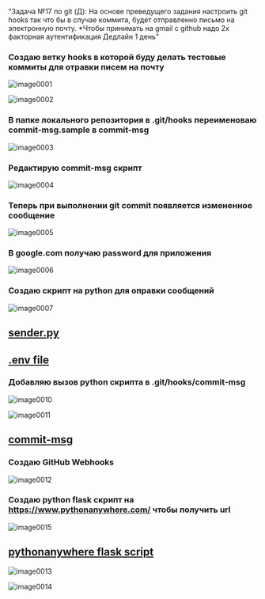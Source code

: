"Задача  №17 по git (Д):
На основе преведущего задания настроить git hooks так что бы в случае коммита, будет отправленно письмо на электронную почту. *Чтобы принимать на gmail с github надо 2х факторная аутентификация
Дедлайн 1 день"

### Создаю ветку hooks в которой буду делать тестовые коммиты для отравки писем на почту

![image0001](image0001.png)

![image0002](image0002.png)

### В папке локального репозитория в .git/hooks переименоваю commit-msg.sample в commit-msg
![image0003](image0003.png)

### Редактирую commit-msg скрипт

![image0004](image0004.png)

### Теперь при выполнении git commit появляется измененное сообщение

![image0005](image0005.png)

### В google.com получаю password для приложения

![image0006](image0006.png)

### Создаю скрипт на python для оправки сообщений 

![image0007](image0007.png)
## [sender.py](sender.py)
## [.env file](.env)


### Добавляю вызов python скрипта в .git/hooks/commit-msg
![image0010](image0010.png)

![image0011](image0011.png)

## [commit-msg](commit-msg)

### Создаю GitHub Webhooks

![image0012](image0012.png)

### Создаю python flask скрипт на https://www.pythonanywhere.com/ чтобы получить url

![image0015](image0015.png)

## [pythonanywhere flask script](https://www.pythonanywhere.com/user/pavelstarovoitov91/shares/675e0480bce947ddb032b952be4aa5d1/)

![image0013](image0013.png)

![image0014](image0014.png)






